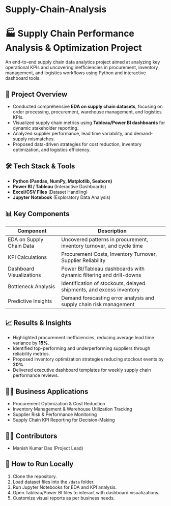 # Supply-Chain-Analysis
# 🏭 Supply Chain Performance Analysis & Optimization Project

An end-to-end supply chain data analytics project aimed at analyzing key operational KPIs and uncovering inefficiencies in procurement, inventory management, and logistics workflows using Python and interactive dashboard tools.

## 🚀 Project Overview
- Conducted comprehensive **EDA on supply chain datasets**, focusing on order processing, procurement, warehouse management, and logistics KPIs.
- Visualized supply chain metrics using **Tableau/Power BI dashboards** for dynamic stakeholder reporting.
- Analyzed supplier performance, lead time variability, and demand-supply mismatches.
- Proposed data-driven strategies for cost reduction, inventory optimization, and logistics efficiency.

## 🛠️ Tech Stack & Tools
- **Python (Pandas, NumPy, Matplotlib, Seaborn)**
- **Power BI / Tableau** (Interactive Dashboards)
- **Excel/CSV Files** (Dataset Handling)
- **Jupyter Notebook** (Exploratory Data Analysis)

## 📊 Key Components
| Component                             | Description                                                          |
|---------------------------------------|----------------------------------------------------------------------|
| EDA on Supply Chain Data              | Uncovered patterns in procurement, inventory turnover, and cycle time|
| KPI Calculations                      | Procurement Costs, Inventory Turnover, Supplier Reliability          |
| Dashboard Visualizations              | Power BI/Tableau dashboards with dynamic filtering and drill-downs   |
| Bottleneck Analysis                   | Identification of stockouts, delayed shipments, and excess inventory |
| Predictive Insights                   | Demand forecasting error analysis and supply chain risk management   |

## 📈 Results & Insights
- Highlighted procurement inefficiencies, reducing average lead time variance by **15%**.
- Identified top-performing and underperforming suppliers through reliability metrics.
- Proposed inventory optimization strategies reducing stockout events by **20%**.
- Delivered executive dashboard templates for weekly supply chain performance reviews.

## 🧑‍💼 Business Applications
- Procurement Optimization & Cost Reduction
- Inventory Management & Warehouse Utilization Tracking
- Supplier Risk & Performance Monitoring
- Supply Chain KPI Reporting for Decision-Making

## 👨‍💻 Contributors
- Manish Kumar Das (Project Lead)

## 🏁 How to Run Locally
1. Clone the repository.
2. Load dataset files into the `/data` folder.
3. Run Jupyter Notebooks for EDA and KPI analysis.
4. Open Tableau/Power BI files to interact with dashboard visualizations.
5. Customize visual reports as per business needs.
